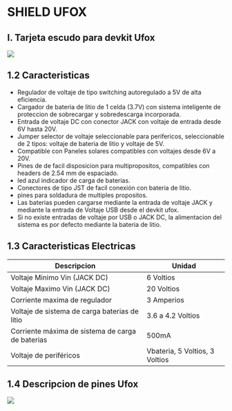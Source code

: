 # SHIELD UFOX
## I. Tarjeta escudo para devkit Ufox
![](https://github.com/TECA-IOT/Shield-Ufox/blob/main/images/shield%20ufox_.png )

## 1.2 Caracteristicas
- Regulador de voltaje de tipo switching autoregulado a 5V de alta eficiencia.
- Cargador de bateria de litio de 1 celda (3.7V) con sistema inteligente de proteccion de sobrecargar y sobredescarga incorporada.
- Entrada de voltaje DC con conector JACK con voltaje de entrada desde 6V hasta 20V. 
- Jumper selector de voltaje seleccionable para perifericos, seleccionable de 2 tipos: voltaje de bateria de litio y voltaje de 5V.
- Compatible con Paneles solares compatibles con voltajes desde 6V a 20V.
- Pines de de facil disposicion para multipropositos, compatibles con headers de 2.54 mm de espaciado.
- led azul indicador de carga de baterias.
- Conectores de tipo JST de facil conexión con bateria de litio.
- pines para soldadura de multiples propositos.
- Las baterias pueden cargarse mediante la entrada de voltaje JACK y mediante la entrada de Voltaje USB desde el devkit ufox.
- Si no existe entradas de voltaje por USB o JACK DC, la alimentacion del sistema es por defecto mediante la bateria de litio.

## 1.3 Caracteristicas Electricas

| Descripcion | Unidad                    |
| ------------- | ------------------------------|
| Voltaje Minimo  Vin (JACK DC) |  6 Voltios    |  
| Voltaje Maximo  Vin (JACK DC) |  20 Voltios   |  
| Corriente maxima de regulador   | 3 Amperios  |
| Voltaje de sistema de carga baterias de litio |  3.6 a 4.2 Voltios     | 
| Corriente máxima de sistema de carga de baterias   | 500mA     |
|  Voltaje de periféricos   | Vbateria, 5 Voltios, 3 Voltios      |

## 1.4 Descripcion de pines Ufox

![](https://github.com/TECA-IOT/Ufox/blob/master/image/PINOUT_ufox_R1_3.png)
